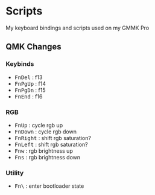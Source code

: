 # Scripts

My keyboard bindings and scripts used on my GMMK Pro

## QMK Changes

### Keybinds

- <kbd>Fn</kbd><kbd>Del</kbd> : f13
- <kbd>Fn</kbd><kbd>PgUp</kbd> : f14
- <kbd>Fn</kbd><kbd>PgDn</kbd> : f15
- <kbd>Fn</kbd><kbd>End</kbd> : f16

### RGB

- <kbd>Fn</kbd><kbd>Up</kbd> : cycle rgb up
- <kbd>Fn</kbd><kbd>Down</kbd> : cycle rgb down
- <kbd>Fn</kbd><kbd>Right</kbd> : shift rgb saturation?
- <kbd>Fn</kbd><kbd>Left</kbd> : shift rgb saturation?
- <kbd>Fn</kbd><kbd>w</kbd> : rgb brightness up
- <kbd>Fn</kbd><kbd>s</kbd> : rgb brightness down

### Utility

- <kbd>Fn</kbd><kbd>\\</kbd> : enter bootloader state
